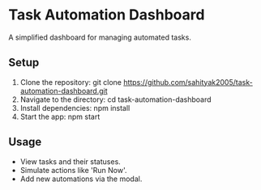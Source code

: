 # Task Automation Dashboard

A simplified dashboard for managing automated tasks.

## Setup
1. Clone the repository: git clone https://github.com/sahityak2005/task-automation-dashboard.git
2. Navigate to the directory: cd task-automation-dashboard
3. Install dependencies: 
npm install
4. Start the app: 
npm start

## Usage
- View tasks and their statuses.
- Simulate actions like 'Run Now'.
- Add new automations via the modal.
